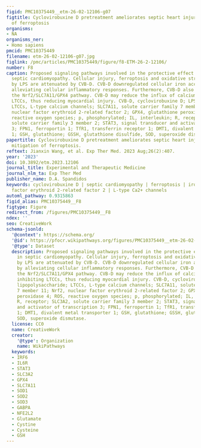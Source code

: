 ```yaml
---
figid: PMC10375449__etm-26-02-12106-g07
figtitle: Cyclovirobuxine D pretreatment ameliorates septic heart injury through mitigation
  of ferroptosis
organisms:
- NA
organisms_ner:
- Homo sapiens
pmcid: PMC10375449
filename: etm-26-02-12106-g07.jpg
figlink: /pmc/articles/PMC10375449/figure/f8-ETM-26-2-12106/
number: F8
caption: Proposed signaling pathways involved in the protective effect of CVB-D in
  septic cardiomyopathy. Cellular injury, ferroptosis and oxidative stress induced
  by LPS are attenuated by CVB-D. CVB-D downregulated cellular iron accumulation by
  alleviating cellular inflammatory responses. Furthermore, CVB-D also upregulated
  the Nrf2/SLC7A11/GPX4 pathway. CVB-D may reduce the influx of calcium ions by inhibiting
  LTCCs, thus reducing myocardial injury. CVB-D, cyclovirobuxine D; LPS, lipopolysaccharide;
  LTCCs, L-type calcium channels; SLC7A11, solute carrier family 7 member 11; Nrf2,
  nuclear factor erythroid 2-related factor 2; GPX4, glutathione peroxidase 4; ROS,
  reactive oxygen species; p, phosphorylated; IL, interleukin; R, receptor; SLC3A2,
  solute carrier family 3 member 2; STAT3, signal transducer and activator of transcription
  3; FPN1, ferroportin 1; TfR1, transferrin receptor 1; DMT1, divalent metal transporter
  1; GSH, glutathione; GSSH, glutathione disulfide, SOD, superoxide dismutase.
papertitle: Cyclovirobuxine D pretreatment ameliorates septic heart injury through
  mitigation of ferroptosis.
reftext: Jianxin Wang, et al. Exp Ther Med. 2023 Aug;26(2):407.
year: '2023'
doi: 10.3892/etm.2023.12106
journal_title: Experimental and Therapeutic Medicine
journal_nlm_ta: Exp Ther Med
publisher_name: D.A. Spandidos
keywords: cyclovirobuxine D | septic cardiomyopathy | ferroptosis | iron | nuclear
  factor erythroid 2-related factor 2 | L-type Ca2+ channels
automl_pathway: 0.9315863
figid_alias: PMC10375449__F8
figtype: Figure
redirect_from: /figures/PMC10375449__F8
ndex: ''
seo: CreativeWork
schema-jsonld:
  '@context': https://schema.org/
  '@id': https://pfocr.wikipathways.org/figures/PMC10375449__etm-26-02-12106-g07.html
  '@type': Dataset
  description: Proposed signaling pathways involved in the protective effect of CVB-D
    in septic cardiomyopathy. Cellular injury, ferroptosis and oxidative stress induced
    by LPS are attenuated by CVB-D. CVB-D downregulated cellular iron accumulation
    by alleviating cellular inflammatory responses. Furthermore, CVB-D also upregulated
    the Nrf2/SLC7A11/GPX4 pathway. CVB-D may reduce the influx of calcium ions by
    inhibiting LTCCs, thus reducing myocardial injury. CVB-D, cyclovirobuxine D; LPS,
    lipopolysaccharide; LTCCs, L-type calcium channels; SLC7A11, solute carrier family
    7 member 11; Nrf2, nuclear factor erythroid 2-related factor 2; GPX4, glutathione
    peroxidase 4; ROS, reactive oxygen species; p, phosphorylated; IL, interleukin;
    R, receptor; SLC3A2, solute carrier family 3 member 2; STAT3, signal transducer
    and activator of transcription 3; FPN1, ferroportin 1; TfR1, transferrin receptor
    1; DMT1, divalent metal transporter 1; GSH, glutathione; GSSH, glutathione disulfide,
    SOD, superoxide dismutase.
  license: CC0
  name: CreativeWork
  creator:
    '@type': Organization
    name: WikiPathways
  keywords:
  - IRF6
  - IL6R
  - STAT3
  - SLC3A2
  - GPX4
  - SLC7A11
  - SOD1
  - SOD2
  - SOD3
  - GABPA
  - NFE2L2
  - Glutamate
  - Cystine
  - Cysteine
  - GSH
---
```

